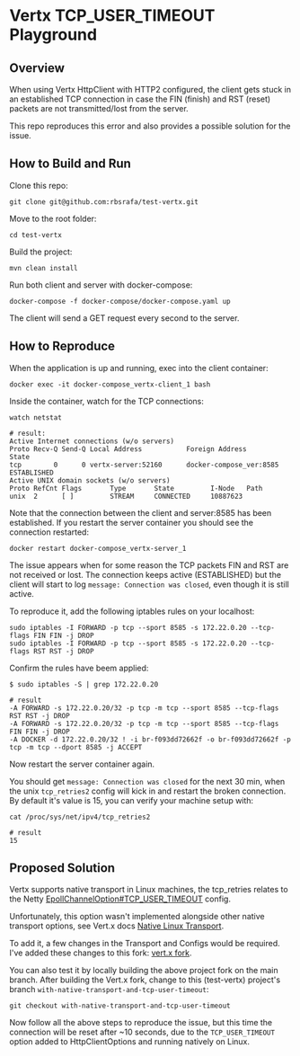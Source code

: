 # Vertx TCP_USER_TIMEOUT Playground

## Overview

When using Vertx HttpClient with HTTP2 configured, the client gets stuck in an established TCP 
connection in case the FIN (finish) and RST (reset) packets are not transmitted/lost
from the server. 

This repo reproduces this error and also provides a possible solution for the issue.


## How to Build and Run

Clone this repo:
```shell
git clone git@github.com:rbsrafa/test-vertx.git
```

Move to the root folder:
```shell
cd test-vertx
```

Build the project:
```shell
mvn clean install
```

Run both client and server with docker-compose:
```shell
docker-compose -f docker-compose/docker-compose.yaml up
```

The client will send a GET request every second to the server.

## How to Reproduce

When the application is up and running, exec into the client container:
```shell
docker exec -it docker-compose_vertx-client_1 bash
```

Inside the container, watch for the TCP connections:
```shell
watch netstat

# result:
Active Internet connections (w/o servers)
Proto Recv-Q Send-Q Local Address           Foreign Address         State
tcp        0      0 vertx-server:52160      docker-compose_ver:8585 ESTABLISHED
Active UNIX domain sockets (w/o servers)
Proto RefCnt Flags       Type       State         I-Node   Path
unix  2      [ ]         STREAM     CONNECTED     10887623
```

Note that the connection between the client and server:8585 has been established. If you restart
the server container you should see the connection restarted:
```shell
docker restart docker-compose_vertx-server_1
```

The issue appears when for some reason the TCP packets FIN and RST are not received or lost. The
connection keeps active (ESTABLISHED) but the client will start to log `message: Connection was closed`, 
even though it is still active.

To reproduce it, add the following iptables rules on your localhost:
```shell
sudo iptables -I FORWARD -p tcp --sport 8585 -s 172.22.0.20 --tcp-flags FIN FIN -j DROP
sudo iptables -I FORWARD -p tcp --sport 8585 -s 172.22.0.20 --tcp-flags RST RST -j DROP
```

Confirm the rules have beem applied:
```shell
$ sudo iptables -S | grep 172.22.0.20

# result
-A FORWARD -s 172.22.0.20/32 -p tcp -m tcp --sport 8585 --tcp-flags RST RST -j DROP
-A FORWARD -s 172.22.0.20/32 -p tcp -m tcp --sport 8585 --tcp-flags FIN FIN -j DROP
-A DOCKER -d 172.22.0.20/32 ! -i br-f093dd72662f -o br-f093dd72662f -p tcp -m tcp --dport 8585 -j ACCEPT
```

Now restart the server container again.

You should get `message: Connection was closed` for the next 30 min, when the unix `tcp_retries2`
config will kick in and restart the broken connection. By default it's value is 15, you can verify 
your machine setup with:
```shell
cat /proc/sys/net/ipv4/tcp_retries2

# result
15
```

## Proposed Solution

Vertx supports native transport in Linux machines, the tcp_retries relates to the Netty 
[EpollChannelOption#TCP_USER_TIMEOUT](https://netty.io/4.1/api/io/netty/channel/epoll/EpollChannelOption.html#TCP_USER_TIMEOUT)
config.

Unfortunately, this option wasn't implemented alongside other native transport options, see Vert.x
docs [Native Linux Transport](https://vertx.io/docs/vertx-core/java/#_native_linux_transport).

To add it, a few changes in the Transport and Configs would be required. I've added these changes to
this fork: [vert.x fork](https://github.com/rbsrafa/vert.x).

You can also test it by locally building the above project fork on the main branch.
After building the Vert.x fork, change to this (test-vertx) project's branch `with-native-transport-and-tcp-user-timeout`:
```shell
git checkout with-native-transport-and-tcp-user-timeout
```

Now follow all the above steps to reproduce the issue, but this time the connection will be reset
after ~10 seconds, due to the `TCP_USER_TIMEOUT` option added to HttpClientOptions and running natively
on Linux.